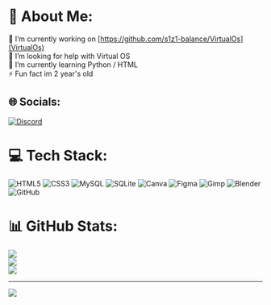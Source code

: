 # 💫 About Me:
🔭 I’m currently working on [https://github.com/s1z1-balance/VirtualOs](VirtualOs)<br>🤝 I’m looking for help with Virtual OS<br>🌱 I’m currently learning Python / HTML<br>⚡ Fun fact im 2 year's old


## 🌐 Socials:
[![Discord](https://img.shields.io/badge/Discord-%237289DA.svg?logo=discord&logoColor=white)](https://discord.gg/wZt9KkzQJY) 

# 💻 Tech Stack:
![HTML5](https://img.shields.io/badge/html5-%23E34F26.svg?style=for-the-badge&logo=html5&logoColor=white) ![CSS3](https://img.shields.io/badge/css3-%231572B6.svg?style=for-the-badge&logo=css3&logoColor=white) ![MySQL](https://img.shields.io/badge/mysql-4479A1.svg?style=for-the-badge&logo=mysql&logoColor=white) ![SQLite](https://img.shields.io/badge/sqlite-%2307405e.svg?style=for-the-badge&logo=sqlite&logoColor=white) ![Canva](https://img.shields.io/badge/Canva-%2300C4CC.svg?style=for-the-badge&logo=Canva&logoColor=white) ![Figma](https://img.shields.io/badge/figma-%23F24E1E.svg?style=for-the-badge&logo=figma&logoColor=white) ![Gimp](https://img.shields.io/badge/Gimp-657D8B?style=for-the-badge&logo=gimp&logoColor=FFFFFF) ![Blender](https://img.shields.io/badge/blender-%23F5792A.svg?style=for-the-badge&logo=blender&logoColor=white) ![GitHub](https://img.shields.io/badge/github-%23121011.svg?style=for-the-badge&logo=github&logoColor=white)
# 📊 GitHub Stats:
![](https://github-readme-stats.vercel.app/api?username=s1z1-balance&theme=dark&hide_border=false&include_all_commits=true&count_private=false)<br/>
![](https://nirzak-streak-stats.vercel.app/?user=s1z1-balance&theme=dark&hide_border=false)<br/>
![](https://github-readme-stats.vercel.app/api/top-langs/?username=s1z1-balance&theme=dark&hide_border=false&include_all_commits=true&count_private=false&layout=compact)

---
[![](https://visitcount.itsvg.in/api?id=s1z1-balance&icon=0&color=8)](https://visitcount.itsvg.in)

<!-- Proudly created with GPRM ( https://gprm.itsvg.in ) -->
